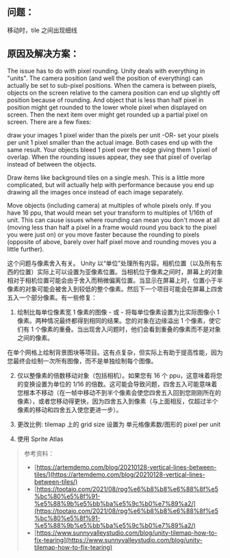 ## 问题：

移动时，tile 之间出现细线

## 原因及解决方案：

The issue has to do with pixel rounding. Unity deals with everything in "units". The camera position (and well the position of everything) can actually be set to sub-pixel positions. When the camera is between pixels, objects on the screen relative to the camera position can end up slightly off position because of rounding. And object that is less than half pixel in position might get rounded to the lower whole pixel when displayed on screen. Then the next item over might get rounded up a partial pixel on screen. There are a few fixes:

draw your images 1 pixel wider than the pixels per unit -OR- set your pixels per unit 1 pixel smaller than the actual image. Both cases end up with the same result. Your objects bleed 1 pixel over the edge giving them 1 pixel of overlap. When the rounding issues appear, they see that pixel of overlap instead of between the objects.

Draw items like background tiles on a single mesh. This is a little more complicated, but will actually help with performance because you end up drawing all the images once instead of each image separately.

Move objects (including camera) at multiples of whole pixels only. If you have 16 ppu, that would mean set your transform to multiples of 1/16th of unit. This can cause issues where rounding can mean you don't move at all (moving less than half a pixel in a frame would round you back to the pixel you were just on) or you move faster because the rounding to pixels (opposite of above, barely over half pixel move and rounding moves you a little further).

这个问题与像素舍入有关。 Unity 以“单位”处理所有内容。相机位置（以及所有东西的位置）实际上可以设置为亚像素位置。当相机位于像素之间时，屏幕上的对象相对于相机位置可能会由于舍入而稍微偏离位置。当显示在屏幕上时，位置小于半像素的对象可能会被舍入到较低的整个像素。然后下一个项目可能会在屏幕上四舍五入一个部分像素。有一些修复：

1. 绘制比每单位像素宽 1 像素的图像 - 或 - 将每单位像素设置为比实际图像小 1 像素。两种情况最终都得到相同的结果。您的对象在边缘溢出 1 个像素，使它们有 1 个像素的重叠。当出现舍入问题时，他们会看到重叠的像素而不是对象之间的像素。

在单个网格上绘制背景图块等项目。这有点复杂，但实际上有助于提高性能，因为您最终会绘制一次所有图像，而不是单独绘制每个图像。

2. 仅以整像素的倍数移动对象（包括相机）。如果您有 16 个 ppu，这意味着将您的变换设置为单位的 1/16 的倍数。这可能会导致问题，四舍五入可能意味着您根本不移动（在一帧中移动不到半个像素会使您四舍五入回到您刚刚所在的像素），或者您移动得更快，因为四舍五入到像素（与上面相反，仅超过半个像素的移动和四舍五入使您更进一步）。

3. 更改比例: tilemap 上的 grid size 设置为 单元格像素数/图形的 pixel per unit

4. 使用 Sprite Atlas

> 参考资料：
>
> - [https://artemdemo.com/blog/20210128-vertical-lines-between-tiles/](https://artemdemo.com/blog/20210128-vertical-lines-between-tiles/)
> - [https://tootaio.com/2021/08/rpg%e6%b8%b8%e6%88%8f%e5%bc%80%e5%8f%91-%e5%88%9b%e5%bb%ba%e5%9c%b0%e7%89%a2/](https://tootaio.com/2021/08/rpg%e6%b8%b8%e6%88%8f%e5%bc%80%e5%8f%91-%e5%88%9b%e5%bb%ba%e5%9c%b0%e7%89%a2/)
> - [https://www.sunnyvalleystudio.com/blog/unity-tilemap-how-to-fix-tearing](https://www.sunnyvalleystudio.com/blog/unity-tilemap-how-to-fix-tearing)
